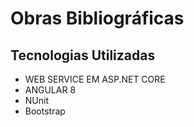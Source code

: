 # Obras Bibliográficas

## Tecnologias Utilizadas

* WEB SERVICE EM ASP.NET CORE
* ANGULAR 8
* NUnit 
* Bootstrap
